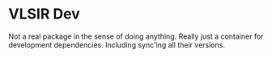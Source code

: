 
# VLSIR Dev 

Not a real package in the sense of doing anything. 
Really just a container for development dependencies.
Including sync'ing all their versions. 
